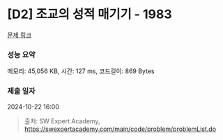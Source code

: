 # [D2] 조교의 성적 매기기 - 1983 

[문제 링크](https://swexpertacademy.com/main/code/problem/problemDetail.do?contestProbId=AV5PwGK6AcIDFAUq) 

### 성능 요약

메모리: 45,056 KB, 시간: 127 ms, 코드길이: 869 Bytes

### 제출 일자

2024-10-22 16:00



> 출처: SW Expert Academy, https://swexpertacademy.com/main/code/problem/problemList.do